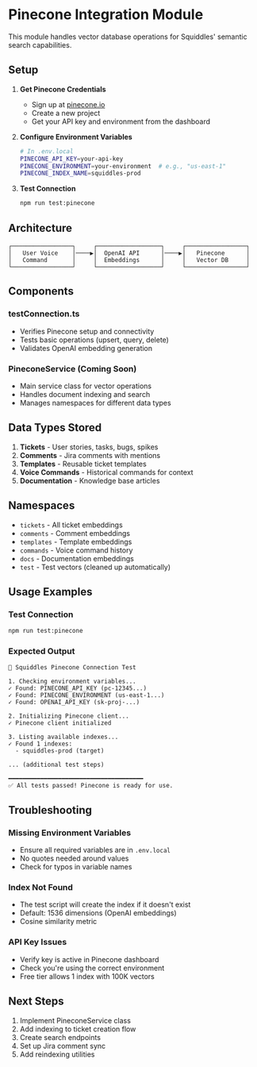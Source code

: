# Pinecone Integration Module

This module handles vector database operations for Squiddles' semantic search capabilities.

## Setup

1. **Get Pinecone Credentials**
   - Sign up at [pinecone.io](https://www.pinecone.io)
   - Create a new project
   - Get your API key and environment from the dashboard

2. **Configure Environment Variables**
   ```bash
   # In .env.local
   PINECONE_API_KEY=your-api-key
   PINECONE_ENVIRONMENT=your-environment  # e.g., "us-east-1"
   PINECONE_INDEX_NAME=squiddles-prod
   ```

3. **Test Connection**
   ```bash
   npm run test:pinecone
   ```

## Architecture

```
┌─────────────────┐     ┌──────────────────┐     ┌─────────────────┐
│   User Voice    │────▶│  OpenAI API      │────▶│   Pinecone      │
│   Command       │     │  Embeddings      │     │   Vector DB     │
└─────────────────┘     └──────────────────┘     └─────────────────┘
```

## Components

### testConnection.ts
- Verifies Pinecone setup and connectivity
- Tests basic operations (upsert, query, delete)
- Validates OpenAI embedding generation

### PineconeService (Coming Soon)
- Main service class for vector operations
- Handles document indexing and search
- Manages namespaces for different data types

## Data Types Stored

1. **Tickets** - User stories, tasks, bugs, spikes
2. **Comments** - Jira comments with mentions
3. **Templates** - Reusable ticket templates
4. **Voice Commands** - Historical commands for context
5. **Documentation** - Knowledge base articles

## Namespaces

- `tickets` - All ticket embeddings
- `comments` - Comment embeddings
- `templates` - Template embeddings
- `commands` - Voice command history
- `docs` - Documentation embeddings
- `test` - Test vectors (cleaned up automatically)

## Usage Examples

### Test Connection
```bash
npm run test:pinecone
```

### Expected Output
```
🦑 Squiddles Pinecone Connection Test

1. Checking environment variables...
✓ Found: PINECONE_API_KEY (pc-12345...)
✓ Found: PINECONE_ENVIRONMENT (us-east-1...)
✓ Found: OPENAI_API_KEY (sk-proj-...)

2. Initializing Pinecone client...
✓ Pinecone client initialized

3. Listing available indexes...
✓ Found 1 indexes:
  - squiddles-prod (target)

... (additional test steps)

━━━━━━━━━━━━━━━━━━━━━━━━━━━━━━━━━━━━━━
✅ All tests passed! Pinecone is ready for use.
```

## Troubleshooting

### Missing Environment Variables
- Ensure all required variables are in `.env.local`
- No quotes needed around values
- Check for typos in variable names

### Index Not Found
- The test script will create the index if it doesn't exist
- Default: 1536 dimensions (OpenAI embeddings)
- Cosine similarity metric

### API Key Issues
- Verify key is active in Pinecone dashboard
- Check you're using the correct environment
- Free tier allows 1 index with 100K vectors

## Next Steps

1. Implement PineconeService class
2. Add indexing to ticket creation flow
3. Create search endpoints
4. Set up Jira comment sync
5. Add reindexing utilities